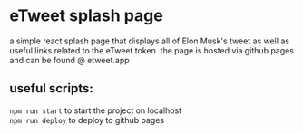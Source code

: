 # eTweet splash page

a simple react splash page that displays all of Elon Musk's tweet as well as useful links related to the eTweet token.
the page is hosted via github pages and can be found @ etweet.app

## useful scripts:
`npm run start` to start the project on localhost <br /> 
`npm run deploy` to deploy to github pages
